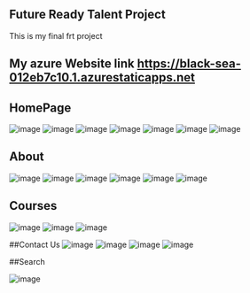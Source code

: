 ## Future Ready Talent Project
This is my final frt project
## My azure Website link https://black-sea-012eb7c10.1.azurestaticapps.net

## HomePage
![image](https://user-images.githubusercontent.com/111221243/190911633-21803e36-32b0-4866-8c7d-6cb115c5f56e.png)
![image](https://user-images.githubusercontent.com/111221243/190911646-4dfcdab0-2011-4e5a-b8ce-60e12107db49.png)
![image](https://user-images.githubusercontent.com/111221243/190911651-8287b501-cd05-4527-8cd3-9e8b427ff2cb.png)
![image](https://user-images.githubusercontent.com/111221243/190911668-a48b5c5c-b4b0-4b07-a26e-b37a40578cff.png)
![image](https://user-images.githubusercontent.com/111221243/190911677-68440607-8a84-4cfa-a1fc-b340a4ff41b5.png)
![image](https://user-images.githubusercontent.com/111221243/190911684-ebad818d-2a6d-47e7-9110-b6252dc67629.png)
![image](https://user-images.githubusercontent.com/111221243/190911694-19c904c8-a497-4911-b855-6c5a74608b85.png)


## About

![image](https://user-images.githubusercontent.com/111221243/190911710-ed8a302f-4c0b-47dd-bac6-cf9535308d6b.png)
![image](https://user-images.githubusercontent.com/111221243/190911716-c99ab545-0eca-4d70-9e3a-57690552c4c7.png)
![image](https://user-images.githubusercontent.com/111221243/190911727-df9f143f-dded-4f7c-a771-6724b6341c64.png)
![image](https://user-images.githubusercontent.com/111221243/190911742-4292fa09-82ec-42fe-8c80-669049fcfa0a.png)
![image](https://user-images.githubusercontent.com/111221243/190911749-a6fa3786-4724-4675-98db-77149c1ddd07.png)
![image](https://user-images.githubusercontent.com/111221243/190911760-2aea966e-865b-42ce-8c61-c0507aa07d34.png)


## Courses
![image](https://user-images.githubusercontent.com/111221243/190911772-6783ed81-36e8-484b-b587-53872d78ed69.png)
![image](https://user-images.githubusercontent.com/111221243/190911779-78dba72a-b2b0-4a4f-91d2-99c081e92d48.png)
![image](https://user-images.githubusercontent.com/111221243/190911785-6788c1bd-1c33-421d-9ece-869302b38302.png)


##Contact Us
![image](https://user-images.githubusercontent.com/111221243/190911805-b9e3ee91-f796-445d-b57b-6754455e6e6f.png)
![image](https://user-images.githubusercontent.com/111221243/190911817-1dec56ec-99b3-4df7-8291-5894fa140b62.png)
![image](https://user-images.githubusercontent.com/111221243/190911820-b895b130-754f-43cc-8dcb-5d3d979a4109.png)
![image](https://user-images.githubusercontent.com/111221243/190911827-fc31ed16-f4f2-4000-b00a-4e5469e4506d.png)

##Search

![image](https://user-images.githubusercontent.com/111221243/190911837-5925e17f-c02c-4671-b3ae-0fc78eb7220a.png)

